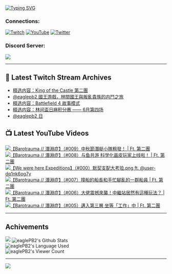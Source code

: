 <!--### Hello people, I'm EaglePB2 - The one who building something for fun 👋
Thank you for standby for this profile.   
The purpose of this profile is coming soon.   
You may come back later, as you wish if this readme.md is updated.   -->

<a href="https://git.io/typing-svg"><img src="https://readme-typing-svg.herokuapp.com?font=Fira+Code&duration=1000&pause=5000&vCenter=true&random=false&width=500&lines=%F0%9F%91%8B+Hello+Everyone%2C+I'm+EaglePB2.;%F0%9F%99%87+Thank+you+for+stopping+by+my+profile.+;%F0%9F%94%AD+%3D%3D%3D%3D+%F0%9F%94%AD;%F0%9F%91%8B+%E4%BD%A0%E5%A5%BD%EF%BC%8C%E6%AD%A1%E8%BF%8E%E4%BE%86%E5%88%B0%E6%88%91%E7%9A%84%E4%BB%A3%E7%A2%BC%E5%BA%AB%E3%80%82;%F0%9F%99%87+%E6%84%9F%E8%AC%9D%E5%89%8D%E4%BE%86%E5%8F%83%E8%A7%80%E5%B0%8F%E5%B1%8B+owo~" alt="Typing SVG" /></a>

### Connections:

[![Twitch](https://img.shields.io/badge/Twitch-9347FF?style=flat-square&logo=twitch&logoColor=white)](https://www.twitch.tv/eaglepb2)
[![YouTube](https://img.shields.io/badge/YouTube-%23FF0000.svg?style=flat-square&logo=YouTube&logoColor=white)](https://www.youtube.com/eaglepb2)
[![Twitter](https://img.shields.io/badge/Twitter-%231DA1F2.svg?style=flat-square&logo=Twitter&logoColor=white)](https://twitter.com/eaglepb2)

### Discord Server:

[![](https://invidget.switchblade.xyz/qKrub9b?theme=dark&language=ch)](https://discord.gg/qKrub9b)

---

## 👾 Latest Twitch Stream Archives
<!-- TWITCH:START -->
- [精选内容：King of the Castle 第二團](https://www.twitch.tv/videos/2185556619)
- [@eaglepb2 國王游戲，林間國王與叛亂貴族的内鬥之旅](https://www.twitch.tv/videos/2184706272)
- [精选内容：Battlefield 4 故事模式](https://www.twitch.tv/videos/2183660432)
- [精选内容：林间盃日麻积分赛 —— 6月第四场](https://www.twitch.tv/videos/2183660170)
- [@eaglepb2 日](https://www.twitch.tv/videos/2182117123)
<!-- TWITCH:END -->



## 📺 Latest YouTube Videos
<!-- YOUTUBE:START -->
<!-- YOUTUBE:END -->

<!-- BEGIN YOUTUBE-CARDS -->
<a href="https://www.youtube.com/watch?v=IMF6URaxeFI">
  <picture>
    <source media="(prefers-color-scheme: dark)" srcset="https://ytcards.demolab.com/?id=IMF6URaxeFI&title=%E3%80%90Barotrauma+%2F%2F+%E6%BD%9B%E6%B7%B5%E7%97%87%E3%80%91%EF%BC%88%23009%EF%BC%89%E4%B8%AD%E7%A7%8B%E7%AF%80%E6%BD%9B%E8%89%87%E5%B0%8F%E9%9A%8A%E7%B2%97%E7%99%BC%EF%BC%81+%7C+Ft.+%E7%AC%AC%E4%BA%8C%E5%9C%98&lang=zh&timestamp=1719733919&background_color=%230d1117&title_color=%23ffffff&stats_color=%23dedede&max_title_lines=1&width=250&border_radius=5&duration=14629">
    <img src="https://ytcards.demolab.com/?id=IMF6URaxeFI&title=%E3%80%90Barotrauma+%2F%2F+%E6%BD%9B%E6%B7%B5%E7%97%87%E3%80%91%EF%BC%88%23009%EF%BC%89%E4%B8%AD%E7%A7%8B%E7%AF%80%E6%BD%9B%E8%89%87%E5%B0%8F%E9%9A%8A%E7%B2%97%E7%99%BC%EF%BC%81+%7C+Ft.+%E7%AC%AC%E4%BA%8C%E5%9C%98&lang=zh&timestamp=1719733919&background_color=%23ffffff&title_color=%2324292f&stats_color=%2357606a&max_title_lines=1&width=250&border_radius=5&duration=14629" alt="【Barotrauma // 潛淵症】（#009）中秋節潛艇小隊粗發！ | Ft. 第二團" title="【Barotrauma // 潛淵症】（#009）中秋節潛艇小隊粗發！ | Ft. 第二團">
  </picture>
</a>
<a href="https://www.youtube.com/watch?v=UgRAVwgYXdE">
  <picture>
    <source media="(prefers-color-scheme: dark)" srcset="https://ytcards.demolab.com/?id=UgRAVwgYXdE&title=%E3%80%90Barotrauma+%2F%2F+%E6%BD%9B%E6%B7%B5%E7%97%87%E3%80%91%EF%BC%88%23008%EF%BC%89%E4%B8%8E%E9%B1%BC%E5%85%B1%E6%B8%B8+%E7%A7%91%E5%AD%A6%E5%8C%96%E7%94%BB%E7%9A%AE%E7%8E%A9%E5%AE%B6%E4%B8%8A%E7%BA%BF%E5%95%A6%EF%BC%81+%7C+Ft.+%E7%AC%AC%E4%BA%8C%E5%9C%98&lang=zh&timestamp=1719662808&background_color=%230d1117&title_color=%23ffffff&stats_color=%23dedede&max_title_lines=1&width=250&border_radius=5&duration=11311">
    <img src="https://ytcards.demolab.com/?id=UgRAVwgYXdE&title=%E3%80%90Barotrauma+%2F%2F+%E6%BD%9B%E6%B7%B5%E7%97%87%E3%80%91%EF%BC%88%23008%EF%BC%89%E4%B8%8E%E9%B1%BC%E5%85%B1%E6%B8%B8+%E7%A7%91%E5%AD%A6%E5%8C%96%E7%94%BB%E7%9A%AE%E7%8E%A9%E5%AE%B6%E4%B8%8A%E7%BA%BF%E5%95%A6%EF%BC%81+%7C+Ft.+%E7%AC%AC%E4%BA%8C%E5%9C%98&lang=zh&timestamp=1719662808&background_color=%23ffffff&title_color=%2324292f&stats_color=%2357606a&max_title_lines=1&width=250&border_radius=5&duration=11311" alt="【Barotrauma // 潛淵症】（#008）与鱼共游 科学化画皮玩家上线啦！ | Ft. 第二團" title="【Barotrauma // 潛淵症】（#008）与鱼共游 科学化画皮玩家上线啦！ | Ft. 第二團">
  </picture>
</a>
<a href="https://www.youtube.com/watch?v=r9o2PjmLimY">
  <picture>
    <source media="(prefers-color-scheme: dark)" srcset="https://ytcards.demolab.com/?id=r9o2PjmLimY&title=%E3%80%90We+were+here+Expeditions%E3%80%91%EF%BC%88%23000%EF%BC%89%E9%BB%98%E5%A5%91%E6%94%AF%E9%85%8D%E5%A4%A7%E8%80%83%E9%AA%8C.png+ft.++%40user-dq1nk6og7y&lang=zh&timestamp=1719565198&background_color=%230d1117&title_color=%23ffffff&stats_color=%23dedede&max_title_lines=1&width=250&border_radius=5&duration=16524">
    <img src="https://ytcards.demolab.com/?id=r9o2PjmLimY&title=%E3%80%90We+were+here+Expeditions%E3%80%91%EF%BC%88%23000%EF%BC%89%E9%BB%98%E5%A5%91%E6%94%AF%E9%85%8D%E5%A4%A7%E8%80%83%E9%AA%8C.png+ft.++%40user-dq1nk6og7y&lang=zh&timestamp=1719565198&background_color=%23ffffff&title_color=%2324292f&stats_color=%2357606a&max_title_lines=1&width=250&border_radius=5&duration=16524" alt="【We were here Expeditions】（#000）默契支配大考验.png ft.  @user-dq1nk6og7y" title="【We were here Expeditions】（#000）默契支配大考验.png ft.  @user-dq1nk6og7y">
  </picture>
</a>
<a href="https://www.youtube.com/watch?v=6XZcgaRgxfk">
  <picture>
    <source media="(prefers-color-scheme: dark)" srcset="https://ytcards.demolab.com/?id=6XZcgaRgxfk&title=%E3%80%90Barotrauma+%2F%2F+%E6%BD%9B%E6%B7%B5%E7%97%87%E3%80%91%EF%BC%88%23007%EF%BC%89%E6%92%9E%E8%88%B9%E7%9A%84%E8%88%B9%E9%95%B7%E5%92%8C%E6%89%8B%E5%BF%99%E8%85%B3%E4%BA%82%E7%9A%84%E4%B8%80%E7%BE%A4%E8%88%B9%E5%93%A1+%7C+Ft.+%E7%AC%AC%E4%BA%8C%E5%9C%98&lang=zh&timestamp=1719467370&background_color=%230d1117&title_color=%23ffffff&stats_color=%23dedede&max_title_lines=1&width=250&border_radius=5&duration=11890">
    <img src="https://ytcards.demolab.com/?id=6XZcgaRgxfk&title=%E3%80%90Barotrauma+%2F%2F+%E6%BD%9B%E6%B7%B5%E7%97%87%E3%80%91%EF%BC%88%23007%EF%BC%89%E6%92%9E%E8%88%B9%E7%9A%84%E8%88%B9%E9%95%B7%E5%92%8C%E6%89%8B%E5%BF%99%E8%85%B3%E4%BA%82%E7%9A%84%E4%B8%80%E7%BE%A4%E8%88%B9%E5%93%A1+%7C+Ft.+%E7%AC%AC%E4%BA%8C%E5%9C%98&lang=zh&timestamp=1719467370&background_color=%23ffffff&title_color=%2324292f&stats_color=%2357606a&max_title_lines=1&width=250&border_radius=5&duration=11890" alt="【Barotrauma // 潛淵症】（#007）撞船的船長和手忙腳亂的一群船員 | Ft. 第二團" title="【Barotrauma // 潛淵症】（#007）撞船的船長和手忙腳亂的一群船員 | Ft. 第二團">
  </picture>
</a>
<a href="https://www.youtube.com/watch?v=yuGx2D0RkyQ">
  <picture>
    <source media="(prefers-color-scheme: dark)" srcset="https://ytcards.demolab.com/?id=yuGx2D0RkyQ&title=%E3%80%90Barotrauma+%2F%2F+%E6%BD%9B%E6%B7%B5%E7%97%87%E3%80%91%EF%BC%88%23006%EF%BC%89%E5%A4%A7%E4%BD%AC%E9%9C%87%E6%92%BC%E4%BE%86%E8%A5%B2%EF%BC%81%E4%B8%AD%E7%B9%BC%E7%AB%99%E5%B1%85%E7%84%B6%E6%9C%89%E9%80%99%E7%A8%AE%E7%8E%A9%E6%B3%95%EF%BC%9F+%7C+Ft.+%E7%AC%AC%E4%BA%8C%E5%9C%98&lang=zh&timestamp=1719388117&background_color=%230d1117&title_color=%23ffffff&stats_color=%23dedede&max_title_lines=1&width=250&border_radius=5&duration=14333">
    <img src="https://ytcards.demolab.com/?id=yuGx2D0RkyQ&title=%E3%80%90Barotrauma+%2F%2F+%E6%BD%9B%E6%B7%B5%E7%97%87%E3%80%91%EF%BC%88%23006%EF%BC%89%E5%A4%A7%E4%BD%AC%E9%9C%87%E6%92%BC%E4%BE%86%E8%A5%B2%EF%BC%81%E4%B8%AD%E7%B9%BC%E7%AB%99%E5%B1%85%E7%84%B6%E6%9C%89%E9%80%99%E7%A8%AE%E7%8E%A9%E6%B3%95%EF%BC%9F+%7C+Ft.+%E7%AC%AC%E4%BA%8C%E5%9C%98&lang=zh&timestamp=1719388117&background_color=%23ffffff&title_color=%2324292f&stats_color=%2357606a&max_title_lines=1&width=250&border_radius=5&duration=14333" alt="【Barotrauma // 潛淵症】（#006）大佬震撼來襲！中繼站居然有這種玩法？ | Ft. 第二團" title="【Barotrauma // 潛淵症】（#006）大佬震撼來襲！中繼站居然有這種玩法？ | Ft. 第二團">
  </picture>
</a>
<a href="https://www.youtube.com/watch?v=8Y5B-6E3TCk">
  <picture>
    <source media="(prefers-color-scheme: dark)" srcset="https://ytcards.demolab.com/?id=8Y5B-6E3TCk&title=%E3%80%90Barotrauma+%2F%2F+%E6%BD%9B%E6%B7%B5%E7%97%87%E3%80%91%EF%BC%88%23005%EF%BC%89%E9%82%81%E5%85%A5%E7%AC%AC%E4%B8%89%E5%B1%A4+%E5%9D%90%E7%AD%89%E3%80%8C%E5%B7%A5%E4%BD%9C%E3%80%8D%E4%B8%AD+%7C+Ft.+%E7%AC%AC%E4%BA%8C%E5%9C%98&lang=zh&timestamp=1719289334&background_color=%230d1117&title_color=%23ffffff&stats_color=%23dedede&max_title_lines=1&width=250&border_radius=5&duration=12216">
    <img src="https://ytcards.demolab.com/?id=8Y5B-6E3TCk&title=%E3%80%90Barotrauma+%2F%2F+%E6%BD%9B%E6%B7%B5%E7%97%87%E3%80%91%EF%BC%88%23005%EF%BC%89%E9%82%81%E5%85%A5%E7%AC%AC%E4%B8%89%E5%B1%A4+%E5%9D%90%E7%AD%89%E3%80%8C%E5%B7%A5%E4%BD%9C%E3%80%8D%E4%B8%AD+%7C+Ft.+%E7%AC%AC%E4%BA%8C%E5%9C%98&lang=zh&timestamp=1719289334&background_color=%23ffffff&title_color=%2324292f&stats_color=%2357606a&max_title_lines=1&width=250&border_radius=5&duration=12216" alt="【Barotrauma // 潛淵症】（#005）邁入第三層 坐等「工作」中 | Ft. 第二團" title="【Barotrauma // 潛淵症】（#005）邁入第三層 坐等「工作」中 | Ft. 第二團">
  </picture>
</a>
<!-- END YOUTUBE-CARDS -->

---

## Achivements
[![](https://github-profile-trophy.vercel.app/?username=eaglepb2&theme=monokai&no-bg=true&&title=Repositories,Issues,Commit,MultiLanguage)](https://github.com/anuraghazra/github-readme-stats)
<img align="center" alt="eaglePB2's Github Stats" src="https://github-readme-stats.vercel.app/api?username=eaglePB2&show_icons=true&hide_border=true&theme=merko" />
<br>
<img align="center" alt="eaglePB2's Language Used" src="https://github-readme-stats.vercel.app/api/top-langs/?username=eaglePB2&show_icons=true&hide_border=true&theme=merko&layout=compact&langs_count=8" />
<br>
<img align="center" alt="eaglePB2's Viewer Count" src="https://visitcount.itsvg.in/api?id=eaglepb2&label=Profile%20Views&color=3&icon=5&pretty=true" />

<hr>

<!-- RANDOMQUOTE:START -->
![](https://quotes-github-readme.vercel.app/api?type=horizontal&theme=merko)
<!-- RANDOMQUOTE:END -->


<!--
       _____   _   _   _____       _____   _   _   ____   
      |_   _| | | | | |  ___|     |  ___| | \ | | |  _  \  
        | |   | |_| | | |___      | |___  |  \| | | | | | 
        | |   |  _  | |  ___|     |  ___| |     | | | | | 
        | |   | | | | | |___      | |___  | |\  | | |_| | 
        |_|   |_| |_| |_____|     |_____| |_| \_| |____ / 
      
-->
